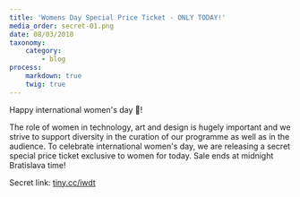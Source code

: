 ```yaml
---
title: 'Womens Day Special Price Ticket - ONLY TODAY!'
media_order: secret-01.png
date: 08/03/2018
taxonomy:
    category:
        - blog
process:
    markdown: true
    twig: true
---
```


Happy international women's day 🎉!

The role of women in technology, art and design is hugely important and we strive to support diversity in the curation of our programme as well as in the audience. To celebrate international women's day, we are releasing a secret special price ticket exclusive to women for today. Sale ends at midnight Bratislava time!

Secret link: [tiny.cc/iwdt](http://tiny.cc/iwdt)
